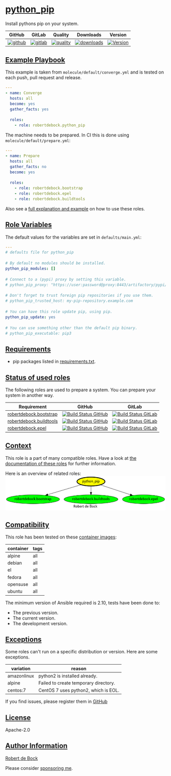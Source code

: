 # [python_pip](#python_pip)

Install pythons pip on your system.

|GitHub|GitLab|Quality|Downloads|Version|
|------|------|-------|---------|-------|
|[![github](https://github.com/robertdebock/ansible-role-python_pip/workflows/Ansible%20Molecule/badge.svg)](https://github.com/robertdebock/ansible-role-python_pip/actions)|[![gitlab](https://gitlab.com/robertdebock/ansible-role-python_pip/badges/master/pipeline.svg)](https://gitlab.com/robertdebock/ansible-role-python_pip)|[![quality](https://img.shields.io/ansible/quality/42440)](https://galaxy.ansible.com/robertdebock/python_pip)|[![downloads](https://img.shields.io/ansible/role/d/42440)](https://galaxy.ansible.com/robertdebock/python_pip)|[![Version](https://img.shields.io/github/release/robertdebock/ansible-role-python_pip.svg)](https://github.com/robertdebock/ansible-role-python_pip/releases/)|

## [Example Playbook](#example-playbook)

This example is taken from `molecule/default/converge.yml` and is tested on each push, pull request and release.
```yaml
---
- name: Converge
  hosts: all
  become: yes
  gather_facts: yes

  roles:
    - role: robertdebock.python_pip
```

The machine needs to be prepared. In CI this is done using `molecule/default/prepare.yml`:
```yaml
---
- name: Prepare
  hosts: all
  gather_facts: no
  become: yes

  roles:
    - role: robertdebock.bootstrap
    - role: robertdebock.epel
    - role: robertdebock.buildtools
```

Also see a [full explanation and example](https://robertdebock.nl/how-to-use-these-roles.html) on how to use these roles.

## [Role Variables](#role-variables)

The default values for the variables are set in `defaults/main.yml`:
```yaml
---
# defaults file for python_pip

# By default no modules should be installed.
python_pip_modules: []

# Connect to a (pypi) proxy by setting this variable.
# python_pip_proxy: "https://user:password@proxy:8443/artifactory/pypi/pypi-virtual/simple"

# Don't forget to trust foreign pip repositories if you use them.
# python_pip_trusted_host: my-pip-repository.example.com

# You can have this role update pip, using pip.
python_pip_update: yes

# You can use something other than the default pip binary.
# python_pip_executable: pip3
```

## [Requirements](#requirements)

- pip packages listed in [requirements.txt](https://github.com/robertdebock/ansible-role-python_pip/blob/master/requirements.txt).

## [Status of used roles](#status-of-requirements)

The following roles are used to prepare a system. You can prepare your system in another way.

| Requirement | GitHub | GitLab |
|-------------|--------|--------|
|[robertdebock.bootstrap](https://galaxy.ansible.com/robertdebock/bootstrap)|[![Build Status GitHub](https://github.com/robertdebock/ansible-role-bootstrap/workflows/Ansible%20Molecule/badge.svg)](https://github.com/robertdebock/ansible-role-bootstrap/actions)|[![Build Status GitLab ](https://gitlab.com/robertdebock/ansible-role-bootstrap/badges/master/pipeline.svg)](https://gitlab.com/robertdebock/ansible-role-bootstrap)|
|[robertdebock.buildtools](https://galaxy.ansible.com/robertdebock/buildtools)|[![Build Status GitHub](https://github.com/robertdebock/ansible-role-buildtools/workflows/Ansible%20Molecule/badge.svg)](https://github.com/robertdebock/ansible-role-buildtools/actions)|[![Build Status GitLab ](https://gitlab.com/robertdebock/ansible-role-buildtools/badges/master/pipeline.svg)](https://gitlab.com/robertdebock/ansible-role-buildtools)|
|[robertdebock.epel](https://galaxy.ansible.com/robertdebock/epel)|[![Build Status GitHub](https://github.com/robertdebock/ansible-role-epel/workflows/Ansible%20Molecule/badge.svg)](https://github.com/robertdebock/ansible-role-epel/actions)|[![Build Status GitLab ](https://gitlab.com/robertdebock/ansible-role-epel/badges/master/pipeline.svg)](https://gitlab.com/robertdebock/ansible-role-epel)|

## [Context](#context)

This role is a part of many compatible roles. Have a look at [the documentation of these roles](https://robertdebock.nl/) for further information.

Here is an overview of related roles:
![dependencies](https://raw.githubusercontent.com/robertdebock/ansible-role-python_pip/png/requirements.png "Dependencies")

## [Compatibility](#compatibility)

This role has been tested on these [container images](https://hub.docker.com/u/robertdebock):

|container|tags|
|---------|----|
|alpine|all|
|debian|all|
|el|all|
|fedora|all|
|opensuse|all|
|ubuntu|all|

The minimum version of Ansible required is 2.10, tests have been done to:

- The previous version.
- The current version.
- The development version.

## [Exceptions](#exceptions)

Some roles can't run on a specific distribution or version. Here are some exceptions.

| variation                 | reason                 |
|---------------------------|------------------------|
| amazonlinux | python2 is installed already. |
| alpine | Failed to create temporary directory. |
| centos:7 | CentOS 7 uses python2, which is EOL. |


If you find issues, please register them in [GitHub](https://github.com/robertdebock/ansible-role-python_pip/issues)

## [License](#license)

Apache-2.0

## [Author Information](#author-information)

[Robert de Bock](https://robertdebock.nl/)

Please consider [sponsoring me](https://github.com/sponsors/robertdebock).
